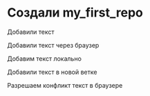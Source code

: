 ﻿# Создали my_first_repo

Добавили текст


Добавили текст через браузер

Добавим текст локально

Добавили текст в новой ветке

Разрешаем конфликт текст в браузере
